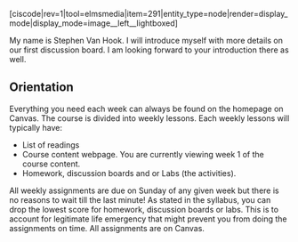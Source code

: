 [ciscode|rev=1|tool=elmsmedia|item=291|entity_type=node|render=display_mode|display_mode=image__left__lightboxed]

My name is Stephen Van Hook. I will introduce myself with more details on our first discussion board. I am looking forward to your introduction there as well. 


## Orientation
Everything you need each week can always be found on the homepage on Canvas. The course is divided into weekly lessons. Each weekly lessons will typically have: 

* List of readings
* Course content webpage. You are currently viewing week 1 of the course content.
* Homework, discussion boards and or Labs (the activities). 


<lrndesign-sidenote label="Instructor Note" icon="bookmark" bg-color="#c2e5f2">
  All weekly assignments are due on Sunday of any given week but there is no reasons to wait till the last minute! As stated in the syllabus, you can drop the lowest score for homework, discussion boards or labs. This is to account for legitimate life emergency that might prevent you from doing the assignments on time. All assignments are on Canvas.
</lrndesign-sidenote>


